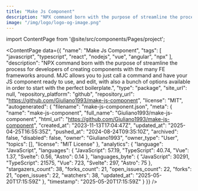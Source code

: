 ```yaml
---
title: "Make Js Component"
description: "NPX command born with the purpose of streamline the process for developers of creating components with the many FE frameworks around. MJC allows you to just call a command and have your JS component ready to use, and edit, with also a bunch of options available in order to start with the perfect boilerplate."
image: "/img/logo/logo-og-image.png"
---
```

import ContentPage from '@site/src/components/Pages/project';

<ContentPage
    data={{
  "name": "Make Js Component",
  "tags": [
    "javascript",
    "typescript",
    "react",
    "nodejs",
    "vue",
    "angular",
    "npx"
  ],
  "description": "NPX command born with the purpose of streamline the process for developers of creating components with the many FE frameworks around. MJC allows you to just call a command and have your JS component ready to use, and edit, with also a bunch of options available in order to start with the perfect boilerplate.",
  "type": "package",
  "site_url": null,
  "repository_platform": "github",
  "repository_url": "https://github.com/Giuliano1993/make-js-component",
  "license": "MIT",
  "autogenerated": {
    "filename": "make-js-component.json",
    "meta": {
      "name": "make-js-component",
      "full_name": "Giuliano1993/make-js-component",
      "html_url": "https://github.com/Giuliano1993/make-js-component",
      "created_at": "2023-11-13T17:04:47Z",
      "updated_at": "2025-04-25T16:55:35Z",
      "pushed_at": "2024-08-24T09:35:10Z",
      "archived": false,
      "disabled": false,
      "owner": "Giuliano1993",
      "owner_type": "User",
      "topics": [],
      "license": "MIT License"
    },
    "analytics": {
      "language": "JavaScript",
      "languages": {
        "JavaScript": 57.19,
        "TypeScript": 40.74,
        "Vue": 1.37,
        "Svelte": 0.56,
        "Astro": 0.14
      },
      "languages_byte": {
        "JavaScript": 30291,
        "TypeScript": 21575,
        "Vue": 723,
        "Svelte": 297,
        "Astro": 75
      },
      "stargazers_count": 38,
      "forks_count": 21,
      "open_issues_count": 22,
      "forks": 21,
      "open_issues": 22,
      "watchers": 38,
      "updated_at": "2025-05-20T17:15:59Z"
    },
    "timestamp": "2025-05-20T17:15:59Z"
  }
}}
/>
